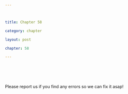 ```yaml
---



title: Chapter 58

category: chapter

layout: post

chapter: 58 

---
```




<br><br><br><br>
Please report us if you find any errors so we can fix it asap!